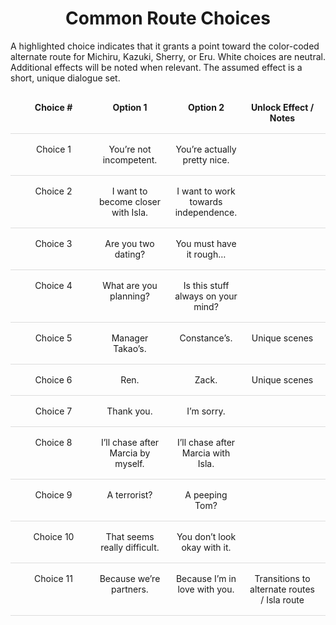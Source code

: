 <style>
  h1 { text-align: center; }
  h2 { text-align: center; }

  .flex-table {
    display: flex;
    flex-direction: column;
    width: 100%;
    border-collapse: collapse;
  }

  .flex-row {
    display: flex;
    justify-content: space-between;
    border-bottom: 1px solid #ddd;
    padding: 8px;
  }

  .flex-row.header {
    font-weight: bold;
  }

  .flex-cell {
    flex: 1;
    padding: 8px;
    text-align: center;
  }

  @media (max-width: 768px) {
    .flex-row {
      flex-direction: column;
      text-align: left;
    }
    .flex-cell {
      text-align: left;
      padding: 4px 8px;
    }
  }
</style>

# Common Route Choices  
A highlighted choice indicates that it grants a point toward the color-coded alternate route for Michiru, Kazuki, Sherry, or Eru. White choices are neutral. Additional effects will be noted when relevant. The assumed effect is a short, unique dialogue set.

<div class="flex-table">
  <div class="flex-row header">
    <div class="flex-cell">Choice #</div>
    <div class="flex-cell">Option 1</div>
    <div class="flex-cell">Option 2</div>
    <div class="flex-cell">Unlock Effect / Notes</div>
  </div>

  <div class="flex-row">
    <div class="flex-cell">Choice 1</div>
    <div class="flex-cell">You’re not incompetent.</div>
    <div class="flex-cell">You’re actually pretty nice.</div>
    <div class="flex-cell"></div>
  </div>

  <div class="flex-row">
    <div class="flex-cell">Choice 2</div>
    <div class="flex-cell">I want to become closer with Isla.</div>
    <div class="flex-cell">I want to work towards independence.</div>
    <div class="flex-cell"></div>
  </div>

  <div class="flex-row">
    <div class="flex-cell">Choice 3</div>
    <div class="flex-cell">Are you two dating?</div>
    <div class="flex-cell">You must have it rough…</div>
    <div class="flex-cell"></div>
  </div>

  <div class="flex-row">
    <div class="flex-cell">Choice 4</div>
    <div class="flex-cell">What are you planning?</div>
    <div class="flex-cell">Is this stuff always on your mind?</div>
    <div class="flex-cell"></div>
  </div>

  <div class="flex-row">
    <div class="flex-cell">Choice 5</div>
    <div class="flex-cell">Manager Takao’s.</div>
    <div class="flex-cell">Constance’s.</div>
    <div class="flex-cell">Unique scenes</div>
  </div>

  <div class="flex-row">
    <div class="flex-cell">Choice 6</div>
    <div class="flex-cell">Ren.</div>
    <div class="flex-cell">Zack.</div>
    <div class="flex-cell">Unique scenes</div>
  </div>

  <div class="flex-row">
    <div class="flex-cell">Choice 7</div>
    <div class="flex-cell">Thank you.</div>
    <div class="flex-cell">I’m sorry.</div>
    <div class="flex-cell"></div>
  </div>

  <div class="flex-row">
    <div class="flex-cell">Choice 8</div>
    <div class="flex-cell">I’ll chase after Marcia by myself.</div>
    <div class="flex-cell">I’ll chase after Marcia with Isla.</div>
    <div class="flex-cell"></div>
  </div>

  <div class="flex-row">
    <div class="flex-cell">Choice 9</div>
    <div class="flex-cell">A terrorist?</div>
    <div class="flex-cell">A peeping Tom?</div>
    <div class="flex-cell"></div>
  </div>

  <div class="flex-row">
    <div class="flex-cell">Choice 10</div>
    <div class="flex-cell">That seems really difficult.</div>
    <div class="flex-cell">You don’t look okay with it.</div>
    <div class="flex-cell"></div>
  </div>

  <div class="flex-row">
    <div class="flex-cell">Choice 11</div>
    <div class="flex-cell">Because we’re partners.</div>
    <div class="flex-cell">Because I’m in love with you.</div>
    <div class="flex-cell">Transitions to alternate routes / Isla route</div>
  </div>
</div>

